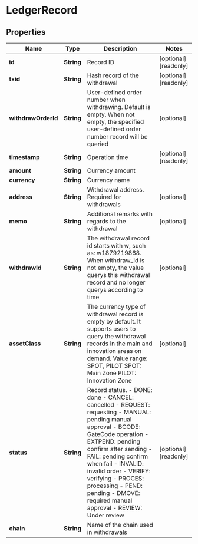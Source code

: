 
# LedgerRecord

## Properties

Name | Type | Description | Notes
------------ | ------------- | ------------- | -------------
**id** | **String** | Record ID |  [optional] [readonly]
**txid** | **String** | Hash record of the withdrawal |  [optional] [readonly]
**withdrawOrderId** | **String** | User-defined order number when withdrawing. Default is empty. When not empty, the specified user-defined order number record will be queried |  [optional]
**timestamp** | **String** | Operation time |  [optional] [readonly]
**amount** | **String** | Currency amount | 
**currency** | **String** | Currency name | 
**address** | **String** | Withdrawal address. Required for withdrawals |  [optional]
**memo** | **String** | Additional remarks with regards to the withdrawal |  [optional]
**withdrawId** | **String** | The withdrawal record id starts with w, such as: w1879219868. When withdraw_id is not empty, the value querys this withdrawal record and no longer querys according to time |  [optional]
**assetClass** | **String** | The currency type of withdrawal record is empty by default. It supports users to query the withdrawal records in the main and innovation areas on demand. Value range: SPOT, PILOT  SPOT: Main Zone  PILOT: Innovation Zone |  [optional]
**status** | **String** | Record status.  - DONE: done - CANCEL: cancelled - REQUEST: requesting - MANUAL: pending manual approval - BCODE: GateCode operation - EXTPEND: pending confirm after sending - FAIL: pending confirm when fail - INVALID: invalid order - VERIFY: verifying - PROCES: processing - PEND: pending - DMOVE: required manual approval - REVIEW: Under review |  [optional] [readonly]
**chain** | **String** | Name of the chain used in withdrawals | 

